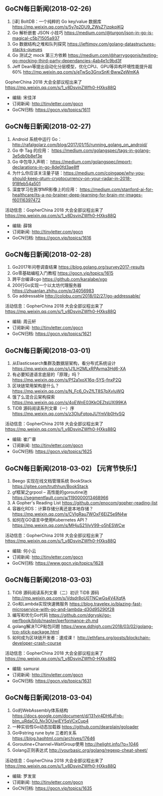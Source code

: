 ## GoCN每日新闻(2018-02-26)

1. [译] BoltDB：一个纯粹的 Go key/value 数据库 https://mp.weixin.qq.com/s/5y7q2DU9_ZWsZ7jzpkqiKQ
2. Go 解析嵌套 JSON 小技巧 https://medium.com/@turgon/json-in-go-is-magical-c5b71505a937
3. Go 数据结构之堆和队列探究 https://ieftimov.com/golang-datastructures-stacks-queues
4. Go 测试之 mock 第三方依赖 https://medium.com/@harrygogonis/testing-go-mocking-third-party-dependancies-4ab4e1c9bd3f
5. Jeff Dean等提出自动化分层模型，优化CPU、GPU等异构环境性能提升超60% http://mp.weixin.qq.com/s/eTwSo3GnxSnK-BwwZeWmKA

GopherChina 2018 大会全部议程出来了 https://mp.weixin.qq.com/s/1_v8DsvinZWfh0-HXks88Q

* 编辑: 宋佳洋
* 订阅新闻: http://tinyletter.com/gocn
* GoCN归档: https://gocn.vip/topics/1611

## GoCN每日新闻(2018-02-27)

1. Android 系统中运行 Go：http://rafalgolarz.com/blog/2017/01/15/running_golang_on_android/
2. Go 中 Tag 的应用： https://medium.com/golangspec/tags-in-golang-3e5db0b8ef3e
3. Go 中包导入声明：  https://medium.com/golangspec/import-declarations-in-go-8de0fd3ae8ff
4. 为什么你应该关注量子链：https://medium.com/coingape/why-you-should-keep-qtum-cryptocurrency-on-your-radar-in-2018-918feb54a501 
5. 深度学习在医学MR影像上的应用： https://medium.com/stanford-ai-for-healthcare/its-a-no-brainer-deep-learning-for-brain-mr-images-f60116397472

活动信息：GopherChina 2018 大会全部议程出来了 https://mp.weixin.qq.com/s/1_v8DsvinZWfh0-HXks88Q

* 编辑: 薛锦
* 订阅新闻: http://tinyletter.com/gocn
* GoCN归档:  https://gocn.vip/topics/1616

## GoCN每日新闻(2018-02-28)

1. Go2017年问卷调查结果 https://blog.golang.org/survey2017-results
2. Go零基础编程入门教程 https://gocn.vip/topics/1615
3. 跨平台编译cgo https://github.com/karalabe/xgo
4. 200行Go实现一个以太坊代理服务器 https://zhuanlan.zhihu.com/p/34056983
5. Go addressable http://colobu.com/2018/02/27/go-addressable/

活动信息：GopherChina 2018 大会全部议程出来了 https://mp.weixin.qq.com/s/1_v8DsvinZWfh0-HXks88Q

* 编辑: 周云轩
* 订阅新闻: http://tinyletter.com/gocn
* GoCN归档:  https://gocn.vip/topics/1621


## GoCN每日新闻(2018-03-01)

1. 从Elasticsearch集群及数据层架构，看分布式系统设计 https://mp.weixin.qq.com/s/jJ1LH2MLxRPAvma3Hd6-XA
2. 有必要知道语言底层的「原理」吗？ https://mp.weixin.qq.com/s/Pf2a1xoX16q-5YS-fnxP2Q 
3. 区块链常用架构是什么？ https://mp.weixin.qq.com/s/N_Fc6_OvZfLT8S7pXvluWQ 
4. 饿了么混合云架构探索 https://mp.weixin.qq.com/s/4oEWnE03KkOEZtsUXl99KA 
5. TiDB 源码阅读系列文章（一）序 https://mp.weixin.qq.com/s/z3OluFqtopJUYmVib0HvSQ
 

活动信息：GopherChina 2018 大会全部议程出来了 https://mp.weixin.qq.com/s/1_v8DsvinZWfh0-HXks88Q

* 编辑: 崔广章
* 订阅新闻: http://tinyletter.com/gocn
* GoCN归档:  https://gocn.vip/topics/1625


##  GoCN每日新闻(2018-03-02) 【元宵节快乐!】

1. Beego 实现在线文档管理系统 BookStack https://gitee.com/truthhun/BookStack
2. gf框架之grpool – 高性能的goroutine池 https://segmentfault.com/a/1190000013468966
3. A Gopher's Reading List https://github.com/enocom/gopher-reading-list
4. 容器化RDS：计算存储分离还是本地存储？https://mp.weixin.qq.com/s/CVIgRau7WOxF6EIZ5e9N4w
5. 如何在GO语言中使用Kubernetes API？https://mp.weixin.qq.com/s/MHjuS21iIyV99-o5hESWCw

活动信息：GopherChina 2018 大会全部议程出来了 https://mp.weixin.qq.com/s/1_v8DsvinZWfh0-HXks88Q

* 编辑: 何小云
* 订阅新闻: http://tinyletter.com/gocn
* GoCN归档: https://www.gocn.vip/topics/1628


## GoCN每日新闻(2018-03-03)

1. TiDB 源码阅读系列文章（二）初识 TiDB 源码 http://mp.weixin.qq.com/s/Vdsdr8oU0TNCwGs4V4XqfA
2. Go和Lambda实现快速微服务 https://blog.travelex.io/blazing-fast-microservice-with-go-and-lambda-d30d95290f28
3. 编写和优化Go代码 https://github.com/dgryski/go-perfbook/blob/master/performance-zh.md
4. golang解决TCP粘包问题  https://www.ddhigh.com/2018/03/02/golang-tcp-stick-package.html
5. 如何成为区块链开发者：速成课！ http://ethfans.org/posts/blockchain-developer-crash-course

活动信息：GopherChina 2018 大会全部议程出来了 https://mp.weixin.qq.com/s/1_v8DsvinZWfh0-HXks88Q

* 编辑: samurai
* 订阅新闻: http://tinyletter.com/gocn
* GoCN归档: https://gocn.vip/topics/1631

## GoCN每日新闻(2018-03-04)

1. Go的WebAssembly体系结构 https://docs.google.com/document/d/131vjr4DH6JFnb-blm_uRdaC0_Nv3OUwjEY5qVCxCup4
2. 一种实验性Go动态加载器 https://github.com/dearplain/goloader
3. Go中string rune byte 三者的关系 https://blog.haohtml.com/archives/17646
4. Goroutine+Channel+WaitGroup使用 http://helight.info/?p=1046
5. Golang正则表达式 http://yourbasic.org/golang/regexp-cheat-sheet/

活动信息：GopherChina 2018 大会全部议程出来了 https://mp.weixin.qq.com/s/1_v8DsvinZWfh0-HXks88Q

* 编辑: 罗发宣
* 订阅新闻: http://tinyletter.com/gocn
* GoCN归档: https://gocn.vip/topics/1635
